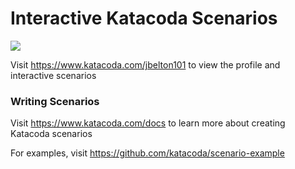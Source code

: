 # Interactive Katacoda Scenarios

[![](http://shields.katacoda.com/katacoda/jbelton101/count.svg)](https://www.katacoda.com/jbelton101 "Get your profile on Katacoda.com")

Visit https://www.katacoda.com/jbelton101 to view the profile and interactive scenarios

### Writing Scenarios
Visit https://www.katacoda.com/docs to learn more about creating Katacoda scenarios

For examples, visit https://github.com/katacoda/scenario-example

